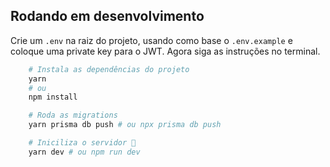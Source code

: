 ## Rodando em desenvolvimento

Crie um `.env` na raiz do projeto, usando como base o `.env.example` e coloque uma private key para o JWT. Agora siga as instruções no terminal.

```bash
    # Instala as dependências do projeto
    yarn
    # ou
    npm install

    # Roda as migrations
    yarn prisma db push # ou npx prisma db push

    # Iniciliza o servidor 🙂
    yarn dev # ou npm run dev
```

